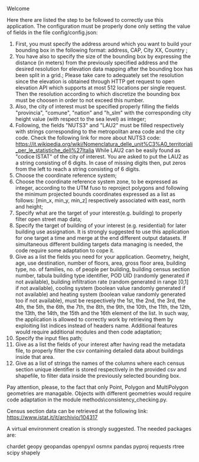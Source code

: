 Welcome

Here there are listed the step to be followed to correctly use this application.
The configuration must be properly done only setting the value of fields in the file config/config.json:

1) First, you must specify the address around which you want to build your bounding box in the following format:
        address, CAP, City XX, Country ;
2) You have also to specify the size of the bounding box by expressing the distance (in meters) from the previously specified address and the desired resolution for elevation data mapping after the bounding box has been split in a grid.;
Please take care to adequately set the resolution since the elevation is obtained through HTTP get request to open elevation API which supports at most 512 locations per single request.
Then the resolution according to which discretize the bounding box must be choosen in order to not exceed this number.
3) Also, the city of interest must be specified properly filling the fields "provincia", "comune", "nation" and "h_slm" with the corresponding city height value (with respect to the sea level) as integer;
4) Following, the fields "NUTS3" and "LAU2" must be filled respectively with strings corresponding to the metropolitan area code and the city code. 
Check the following link for more about NUTS3 code:
https://it.wikipedia.org/wiki/Nomenclatura_delle_unit%C3%A0_territoriali_per_le_statistiche_dell%27Italia
While LAU2 can be easily found as "codice ISTAT" of the city of interest.
You are asked to put the LAU2 as a string consisting of 6 digits. In case of missing digits then, put zeros from the left to reach a string consisting of 6 digits.
5) Choose the coordinate reference system;
6) Choose the coordinate reference system zone, to be expressed as integer, according to the UTM fuso to reproject polygons and following the minimum projected bounds coordinates expressed as a list as follows:
[min_x, min_y, min_z] respectively associated with east, north and height;
7) Specify what are the target of your interest(e.g. building) to properly filter open street map data;
8) Specify the target of building of your interest (e.g. residential) for later building use assignation.
It is strongly suggested to use this application for one target a time and merge at the end different output datasets.
If simultaneous different building targets data managing is needed, the code require some adaptation to cope it.
9) Give as a list the fields you need for your application. 
Geometry, height, age, use destination, number of floors, area, gross floor area, building type, no. of families, no. of people per building, building census section number, 
tabula building type identifier, POD UID (randomly generated if not available), building infiltration rate (random generated in range [0,1] if not available), 
cooling system (boolean value randomly generated if not available) and heating system (boolean value randomly generated too if not available), must be respectively the 
1st, the 2nd, the 3rd, the 4th, the 5th, the 6th, the 7th, the 8th, the 9th, the 10th, the 11th, the 12th, the 13th, the 14th, the 15th and the 16th element of the list. 
In such way, the application is allowed to correctly work by retrieving them by exploiting list indices instead of headers name.
Additional features would require additional modules and then code adaptation;
10) Specify the input files path; 
11) Give as a list the fields of your interest after having read the metadata file, to properly filter the csv containing detailed data about buildings inside that area. 
12) Give as a list of strings the names of the columns where each census section unique identifier is stored respectively in the provided csv and shapefile, to filter data inside the previously selected bounding box. 

Pay attention, please, to the fact that only Point, Polygon and MultiPolygon geometries are managable. 
Objects with different geometries would require code adaptation in the module methods\consistency_checking.py.

Census section data can be retrieved at the following link:
https://www.istat.it/it/archivio/104317

A virtual environment creation is strongly suggested. The needed packages are:

chardet
geopy
geopandas
openpyxl
osmnx
pandas
pyproj
requests
rtree
scipy
shapely